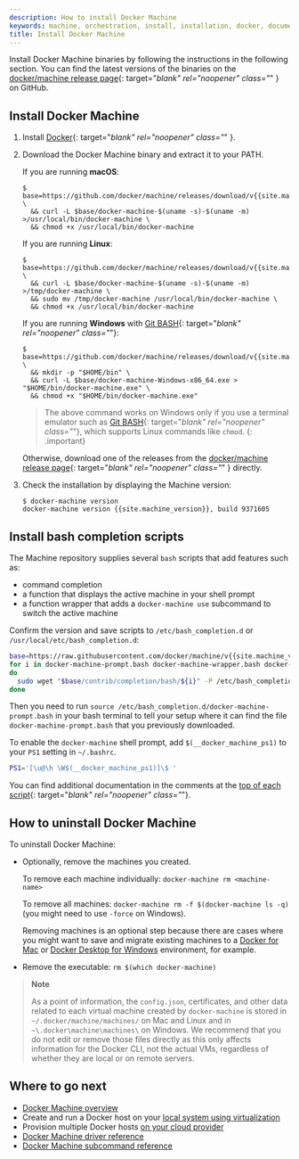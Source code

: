 ```yaml
---
description: How to install Docker Machine
keywords: machine, orchestration, install, installation, docker, documentation, uninstall Docker Machine, uninstall
title: Install Docker Machine
---
```


Install Docker Machine binaries by following the instructions in the following section. You can find the latest
versions of the binaries on the [docker/machine release
page](https://github.com/docker/machine/releases/){: target="_blank" rel="noopener" class="_" }
on GitHub.

## Install Docker Machine

1.  Install [Docker](../engine/install/index.md){: target="_blank" rel="noopener" class="_" }.

2.  Download the Docker Machine binary and extract it to your PATH.

    If you are running **macOS**:

    ```console
    $ base=https://github.com/docker/machine/releases/download/v{{site.machine_version}} \
      && curl -L $base/docker-machine-$(uname -s)-$(uname -m) >/usr/local/bin/docker-machine \
      && chmod +x /usr/local/bin/docker-machine
    ```

    If you are running **Linux**:

    ```console
    $ base=https://github.com/docker/machine/releases/download/v{{site.machine_version}} \
      && curl -L $base/docker-machine-$(uname -s)-$(uname -m) >/tmp/docker-machine \
      && sudo mv /tmp/docker-machine /usr/local/bin/docker-machine \
      && chmod +x /usr/local/bin/docker-machine
    ```

    If you are running **Windows** with [Git BASH](https://git-for-windows.github.io/){: target="_blank" rel="noopener" class="_"}:

    ```console
    $ base=https://github.com/docker/machine/releases/download/v{{site.machine_version}} \
      && mkdir -p "$HOME/bin" \
      && curl -L $base/docker-machine-Windows-x86_64.exe > "$HOME/bin/docker-machine.exe" \
      && chmod +x "$HOME/bin/docker-machine.exe"
    ```

    > The above command works on Windows only if you use a
    terminal emulator such as [Git BASH](https://git-for-windows.github.io/){: target="_blank" rel="noopener" class="_"}, which supports Linux commands like `chmod`.
    {: .important}

    Otherwise, download one of the releases from the [docker/machine release
    page](https://github.com/docker/machine/releases/){: target="_blank" rel="noopener" class="_" } directly.

3.  Check the installation by displaying the Machine version:

    ```console
    $ docker-machine version
    docker-machine version {{site.machine_version}}, build 9371605
    ```

## Install bash completion scripts

The Machine repository supplies several `bash` scripts that add features such
as:

-   command completion
-   a function that displays the active machine in your shell prompt
-   a function wrapper that adds a `docker-machine use` subcommand to switch the
    active machine

Confirm the version and save scripts to `/etc/bash_completion.d` or
`/usr/local/etc/bash_completion.d`:

```bash
base=https://raw.githubusercontent.com/docker/machine/v{{site.machine_version}}
for i in docker-machine-prompt.bash docker-machine-wrapper.bash docker-machine.bash
do
  sudo wget "$base/contrib/completion/bash/${i}" -P /etc/bash_completion.d
done
```

Then you need to run `source
/etc/bash_completion.d/docker-machine-prompt.bash` in your bash
terminal to tell your setup where it can find the file
`docker-machine-prompt.bash` that you previously downloaded.

To enable the `docker-machine` shell prompt, add
`$(__docker_machine_ps1)` to your `PS1` setting in `~/.bashrc`.

```bash
PS1='[\u@\h \W$(__docker_machine_ps1)]\$ '
```

You can find additional documentation in the comments at the [top of
each
script](https://github.com/docker/machine/tree/master/contrib/completion/bash){:
target="_blank" rel="noopener" class="_"}.

## How to uninstall Docker Machine

To uninstall Docker Machine:

*  Optionally, remove the machines you created.

   To remove each machine individually: `docker-machine rm <machine-name>`

   To remove all machines: `docker-machine rm -f $(docker-machine ls
   -q)` (you might need to use `-force` on Windows).

   Removing machines is an optional step because there are cases where
   you might want to save and migrate existing machines to a
   [Docker for Mac](../desktop/mac/index.md) or
   [Docker Desktop for Windows](../desktop/windows/index.md) environment,
   for example.

*  Remove the executable: `rm $(which docker-machine)`


> **Note**
>
> As a point of information, the `config.json`, certificates,
> and other data related to each virtual machine created by `docker-machine`
> is stored in `~/.docker/machine/machines/` on Mac and Linux and in
> `~\.docker\machine\machines\` on Windows. We recommend that you do not edit or
> remove those files directly as this only affects information for the Docker
> CLI, not the actual VMs, regardless of whether they are local or on remote
> servers.

## Where to go next

-  [Docker Machine overview](index.md)
-  Create and run a Docker host on your [local system using virtualization](get-started.md)
-  Provision multiple Docker hosts [on your cloud provider](get-started-cloud.md)
-  [Docker Machine driver reference](drivers/index.md)
-  [Docker Machine subcommand reference](reference/index.md)
